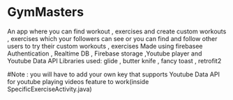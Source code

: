 # GymMasters

An app where you can find workout , exercises and create custom workouts , exercises which your followers can see or you can find and 
follow other users to try their custom workouts , exercises
Made using firebasee Authentication , Realtime DB , Firebase storage ,Youtube player and Youtube Data API
Libraries used: glide , butter knife , fancy toast , retrofit2


#Note : you will have to add your own key that supports Youtube Data API for youtube playing videos feature to work(inside SpecificExerciseActivity.java)

